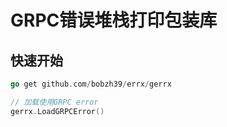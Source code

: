 # GRPC错误堆栈打印包装库

## 快速开始
```go
go get github.com/bobzh39/errx/gerrx

// 加载使用GRPC error
gerrx.LoadGRPCError()
```